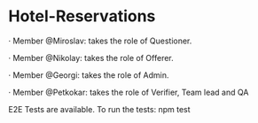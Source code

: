 # Hotel-Reservations

· Member @Miroslav: takes the role of Questioner.

· Member @Nikolay: takes the role of Offerer.

· Member @Georgi: takes the role of Admin.

· Member @Petkokar: takes the role of Verifier, Team lead and QA

E2E Tests are available.
To run the tests:
npm test